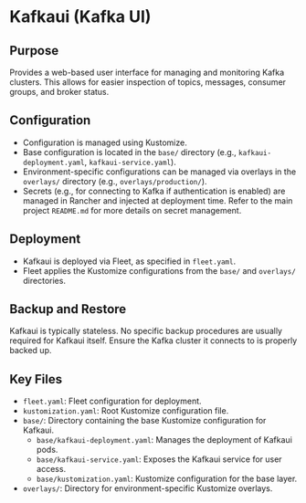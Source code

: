 # Kafkaui (Kafka UI)

## Purpose
Provides a web-based user interface for managing and monitoring Kafka clusters. This allows for easier inspection of topics, messages, consumer groups, and broker status.

## Configuration
- Configuration is managed using Kustomize.
- Base configuration is located in the `base/` directory (e.g., `kafkaui-deployment.yaml`, `kafkaui-service.yaml`).
- Environment-specific configurations can be managed via overlays in the `overlays/` directory (e.g., `overlays/production/`).
- Secrets (e.g., for connecting to Kafka if authentication is enabled) are managed in Rancher and injected at deployment time. Refer to the main project `README.md` for more details on secret management.

## Deployment
- Kafkaui is deployed via Fleet, as specified in `fleet.yaml`.
- Fleet applies the Kustomize configurations from the `base/` and `overlays/` directories.

## Backup and Restore
Kafkaui is typically stateless. No specific backup procedures are usually required for Kafkaui itself. Ensure the Kafka cluster it connects to is properly backed up.

## Key Files
- `fleet.yaml`: Fleet configuration for deployment.
- `kustomization.yaml`: Root Kustomize configuration file.
- `base/`: Directory containing the base Kustomize configuration for Kafkaui.
    - `base/kafkaui-deployment.yaml`: Manages the deployment of Kafkaui pods.
    - `base/kafkaui-service.yaml`: Exposes the Kafkaui service for user access.
    - `base/kustomization.yaml`: Kustomize configuration for the base layer.
- `overlays/`: Directory for environment-specific Kustomize overlays.
